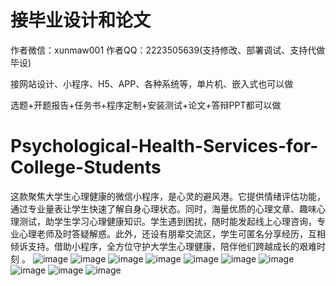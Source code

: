# 接毕业设计和论文
作者微信：xunmaw001  作者QQ：2223505639(支持修改、部署调试、支持代做毕设)

接网站设计、小程序、H5、APP、各种系统等，单片机、嵌入式也可以做

选题+开题报告+任务书+程序定制+安装测试+论文+答辩PPT都可以做
# Psychological-Health-Services-for-College-Students
这款聚焦大学生心理健康的微信小程序，是心灵的避风港。它提供情绪评估功能，通过专业量表让学生快速了解自身心理状态。同时，海量优质的心理文章、趣味心理测试，助学生学习心理健康知识。学生遇到困扰，随时能发起线上心理咨询，专业心理老师及时答疑解惑。此外，还设有朋辈交流区，学生可匿名分享经历，互相倾诉支持。借助小程序，全方位守护大学生心理健康，陪伴他们跨越成长的艰难时刻 。
![image](https://github.com/user-attachments/assets/92fd599a-abc0-46fa-9f0b-401ba822a523)
![image](https://github.com/user-attachments/assets/704e2f64-a0d5-4de2-aaca-be7e854216f0)
![image](https://github.com/user-attachments/assets/bf67ff17-0e04-468a-ac28-d5b1c0c963c0)
![image](https://github.com/user-attachments/assets/2509b3be-583c-449d-9871-e294fae1bca6)
![image](https://github.com/user-attachments/assets/7a2d4d9c-fa36-4da5-a8d2-af07c3c8fa99)
![image](https://github.com/user-attachments/assets/7af3c198-2ff6-448f-a392-c8669399d83f)
![image](https://github.com/user-attachments/assets/89f69753-0991-4531-bb93-21daeec00a0a)
![image](https://github.com/user-attachments/assets/f043b57e-e7f8-4348-b44b-9da840f2844f)
![image](https://github.com/user-attachments/assets/634daac1-4185-48d2-a19a-06a09c0dc7e2)
![image](https://github.com/user-attachments/assets/fca2a152-75e7-4552-80bd-aae277304c45)

